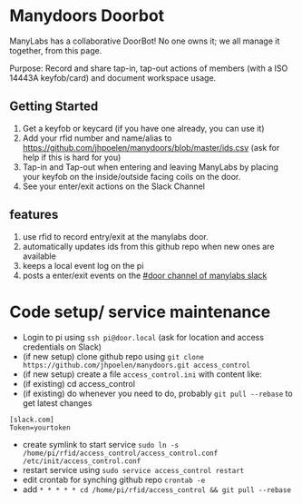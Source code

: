 # Manydoors Doorbot

ManyLabs has a collaborative DoorBot!  No one owns it; we all manage it together, from this page.

Purpose: Record and share tap-in, tap-out actions of members (with a ISO 14443A keyfob/card) and document workspace usage.

## Getting Started
1. Get a keyfob or keycard (if you have one already, you can use it)
2. Add your rfid number and name/alias to https://github.com/jhpoelen/manydoors/blob/master/ids.csv (ask for help if this is hard for you)
3. Tap-in and Tap-out when entering and leaving ManyLabs by placing your keyfob on the inside/outside facing coils on the door.
4. See your enter/exit actions on the Slack Channel

## features

1. use rfid to record entry/exit at the manylabs door.
2. automatically updates ids from this github repo when new ones are available
3. keeps a local event log on the pi
4. posts a enter/exit events on the [#door channel of manylabs slack](https://manylabs.slack.com/archives/door/)

# Code setup/ service maintenance

* Login to pi using ```ssh pi@door.local``` (ask for location and access credentials on Slack)
* (if new setup) clone github repo using ```git clone https://github.com/jhpoelen/manydoors.git access_control```
* (if new setup) create a file ```access_control.ini``` with content like:
* (if existing) cd access_control
* (if existing) do whenever you need to do, probably ```git pull --rebase``` to get latest changes
``` 
[slack.com]
Token=yourtoken
```
* create symlink to start service ```sudo ln -s /home/pi/rfid/access_control/access_control.conf /etc/init/access_control.conf```
* restart service using ```sudo service access_control restart```
* edit crontab for synching github repo ```crontab -e```
* add ```* * * * * cd /home/pi/rfid/access_control && git pull --rebase```

